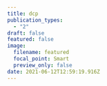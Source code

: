```yaml
---
title: dcp
publication_types:
  - "2"
draft: false
featured: false
image:
  filename: featured
  focal_point: Smart
  preview_only: false
date: 2021-06-12T12:59:19.916Z
---
```

